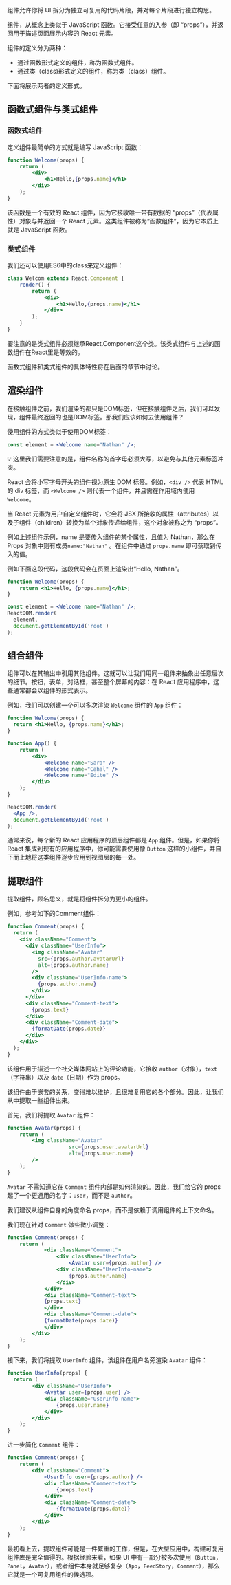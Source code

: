 组件允许你将 UI 拆分为独立可复用的代码片段，并对每个片段进行独立构思。

组件，从概念上类似于 JavaScript 函数。它接受任意的入参（即 “props”），并返回用于描述页面展示内容的 React 元素。

组件的定义分为两种：

- 通过函数形式定义的组件，称为函数式组件。
- 通过类（class)形式定义的组件，称为类（class）组件。

下面将展示两者的定义形式。

## 函数式组件与类式组件

### 函数式组件

定义组件最简单的方式就是编写 JavaScript 函数：

```jsx
function Welcome(props) {
	return (
		<div>
			<h1>Hello,{props.name}</h1>
		</div>
	);
}
```

该函数是一个有效的 React 组件，因为它接收唯一带有数据的 “props”（代表属性）对象与并返回一个 React 元素。这类组件被称为“函数组件”，因为它本质上就是 JavaScript 函数。

### 类式组件

我们还可以使用ES6中的class来定义组件：

```jsx
class Welcom extends React.Component {
	render() {
		return (
			<div>
				<h1>Hello,{props.name}</h1>
			</div>
		);
	}
}
```

要注意的是类式组件必须继承React.Component这个类。该类式组件与上述的函数组件在React里是等效的。

函数式组件和类式组件的具体特性将在后面的章节中讨论。

## 渲染组件

在接触组件之前，我们渲染的都只是DOM标签，但在接触组件之后，我们可以发现，组件最终返回的也是DOM标签。那我们应该如何去使用组件？

使用组件的方式类似于使用DOM标签：

```jsx
const element = <Welcome name="Nathan" />;
```

<aside>
💡 这里我们需要注意的是，组件名称的首字母必须大写，以避免与其他元素标签冲突。

React 会将小写字母开头的组件视为原生 DOM 标签。例如，`<div />` 代表 HTML 的 div 标签，而 `<Welcome />` 则代表一个组件，并且需在作用域内使用 `Welcome`。

</aside>

当 React 元素为用户自定义组件时，它会将 JSX 所接收的属性（attributes）以及子组件（children）转换为单个对象传递给组件，这个对象被称之为 “props”。

例如上述组件示例，name 是要传入组件的某个属性，且值为 Nathan，那么在 Props 对象中则有成员`name:"Nathan"` 。在组件中通过 `props.name` 即可获取到传入的值。

例如下面这段代码，这段代码会在页面上渲染出“Hello, Nathan”。

```jsx
function Welcome(props) {
	return <h1>Hello, {props.name}</h1>;
}

const element = <Welcome name="Nathan" />;
ReactDOM.render(
  element,
  document.getElementById('root')
);
```

## 组合组件

组件可以在其输出中引用其他组件。这就可以让我们用同一组件来抽象出任意层次的细节。按钮，表单，对话框，甚至整个屏幕的内容：在 React 应用程序中，这些通常都会以组件的形式表示。

例如，我们可以创建一个可以多次渲染 `Welcome` 组件的 `App` 组件：

```jsx
function Welcome(props) {
  return <h1>Hello, {props.name}</h1>;
}

function App() {
	return (
		<div>
			<Welcome name="Sara" />
			<Welcome name="Cahal" />
			<Welcome name="Edite" />
		</div>
	);
}

ReactDOM.render(
  <App />,
  document.getElementById('root')
);
```

通常来说，每个新的 React 应用程序的顶层组件都是 `App` 组件。但是，如果你将 React 集成到现有的应用程序中，你可能需要使用像 `Button` 这样的小组件，并自下而上地将这类组件逐步应用到视图层的每一处。

## 提取组件

提取组件，顾名思义，就是将组件拆分为更小的组件。

例如，参考如下的Comment组件：

```jsx
function Comment(props) {
  return (
    <div className="Comment">
      <div className="UserInfo">
        <img className="Avatar"
          src={props.author.avatarUrl}
          alt={props.author.name}
        />
        <div className="UserInfo-name">
          {props.author.name}
        </div>
      </div>
      <div className="Comment-text">
        {props.text}
      </div>
      <div className="Comment-date">
        {formatDate(props.date)}
      </div>
    </div>
  );
}
```

该组件用于描述一个社交媒体网站上的评论功能，它接收 `author`（对象），`text` （字符串）以及 `date`（日期）作为 props。

该组件由于嵌套的关系，变得难以维护，且很难复用它的各个部分。因此，让我们从中提取一些组件出来。

首先，我们将提取 `Avatar` 组件：

```jsx
function Avatar(props) {
	return (
		<img className="Avatar"
					src={props.user.avatarUrl}
					alt={props.user.name}
		/>
	);
}
```

`Avatar` 不需知道它在 `Comment` 组件内部是如何渲染的。因此，我们给它的 props 起了一个更通用的名字：`user`，而不是 `author`。

我们建议从组件自身的角度命名 props，而不是依赖于调用组件的上下文命名。

我们现在针对 `Comment` 做些微小调整：

```jsx
function Comment(props) {
	return (
			<div className="Comment">
				<div className="UserInfo">
					<Avatar user={props.author} />
				<div className="UserInfo-name">
					{props.author.name}
				</div>
			</div>
			<div className="Comment-text">
			{props.text}
			</div>
			<div className="Comment-date">
			{formatDate(props.date)}
			</div>
		</div>
	);
}
```

接下来，我们将提取 `UserInfo` 组件，该组件在用户名旁渲染 `Avatar` 组件：

```jsx
function UserInfo(props) {
  return (
		<div className="UserInfo">
			<Avatar user={props.user} />
			<div className="UserInfo-name">
				{props.user.name}
			</div>
		</div>
	);
}
```

进一步简化 `Comment` 组件：

```jsx
function Comment(props) {
	return (
		<div className="Comment">
			<UserInfo user={props.author} />
			<div className="Comment-text">
				{props.text}
			</div>
			<div className="Comment-date">
				{formatDate(props.date)}
			</div>
		</div>
	);
}
```

最初看上去，提取组件可能是一件繁重的工作，但是，在大型应用中，构建可复用组件库是完全值得的。根据经验来看，如果 UI 中有一部分被多次使用（`Button`，`Panel`，`Avatar`），或者组件本身就足够复杂（`App`，`FeedStory`，`Comment`），那么它就是一个可复用组件的候选项。